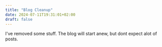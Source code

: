 ```yaml
---
title: "Blog Cleanup"
date: 2024-07-11T19:31:01+02:00
draft: false
---
```


I've removed some stuff. The blog will start anew, but dont expect alot of posts.
